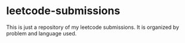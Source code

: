 # leetcode-submissions

This is just a repository of my leetcode submissions. It is organized by problem and language used.
